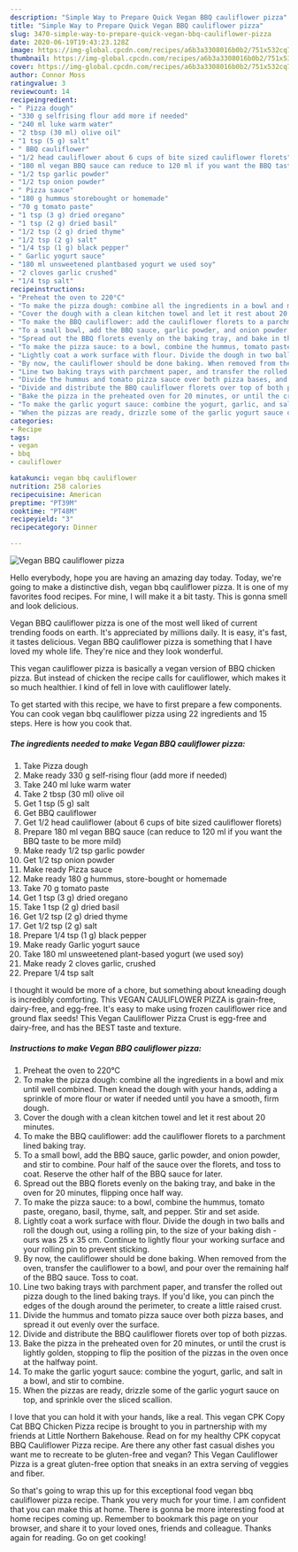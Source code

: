 ```yaml
---
description: "Simple Way to Prepare Quick Vegan BBQ cauliflower pizza"
title: "Simple Way to Prepare Quick Vegan BBQ cauliflower pizza"
slug: 3470-simple-way-to-prepare-quick-vegan-bbq-cauliflower-pizza
date: 2020-06-19T19:43:23.128Z
image: https://img-global.cpcdn.com/recipes/a6b3a3308016b0b2/751x532cq70/vegan-bbq-cauliflower-pizza-recipe-main-photo.jpg
thumbnail: https://img-global.cpcdn.com/recipes/a6b3a3308016b0b2/751x532cq70/vegan-bbq-cauliflower-pizza-recipe-main-photo.jpg
cover: https://img-global.cpcdn.com/recipes/a6b3a3308016b0b2/751x532cq70/vegan-bbq-cauliflower-pizza-recipe-main-photo.jpg
author: Connor Moss
ratingvalue: 3
reviewcount: 14
recipeingredient:
- " Pizza dough"
- "330 g selfrising flour add more if needed"
- "240 ml luke warm water"
- "2 tbsp (30 ml) olive oil"
- "1 tsp (5 g) salt"
- " BBQ cauliflower"
- "1/2 head cauliflower about 6 cups of bite sized cauliflower florets"
- "180 ml vegan BBQ sauce can reduce to 120 ml if you want the BBQ taste to be more mild"
- "1/2 tsp garlic powder"
- "1/2 tsp onion powder"
- " Pizza sauce"
- "180 g hummus storebought or homemade"
- "70 g tomato paste"
- "1 tsp (3 g) dried oregano"
- "1 tsp (2 g) dried basil"
- "1/2 tsp (2 g) dried thyme"
- "1/2 tsp (2 g) salt"
- "1/4 tsp (1 g) black pepper"
- " Garlic yogurt sauce"
- "180 ml unsweetened plantbased yogurt we used soy"
- "2 cloves garlic crushed"
- "1/4 tsp salt"
recipeinstructions:
- "Preheat the oven to 220°C"
- "To make the pizza dough: combine all the ingredients in a bowl and mix until well combined. Then knead the dough with your hands, adding a sprinkle of more flour or water if needed until you have a smooth, firm dough."
- "Cover the dough with a clean kitchen towel and let it rest about 20 minutes."
- "To make the BBQ cauliflower: add the cauliflower florets to a parchment lined baking tray."
- "To a small bowl, add the BBQ sauce, garlic powder, and onion powder, and stir to combine. Pour half of the sauce over the florets, and toss to coat. Reserve the other half of the BBQ sauce for later."
- "Spread out the BBQ florets evenly on the baking tray, and bake in the oven for 20 minutes, flipping once half way."
- "To make the pizza sauce: to a bowl, combine the hummus, tomato paste, oregano, basil, thyme, salt, and pepper. Stir and set aside."
- "Lightly coat a work surface with flour. Divide the dough in two balls and roll the dough out, using a rolling pin, to the size of your baking dish - ours was 25 x 35 cm. Continue to lightly flour your working surface and your rolling pin to prevent sticking."
- "By now, the cauliflower should be done baking. When removed from the oven, transfer the cauliflower to a bowl, and pour over the remaining half of the BBQ sauce. Toss to coat."
- "Line two baking trays with parchment paper, and transfer the rolled out pizza dough to the lined baking trays. If you&#39;d like, you can pinch the edges of the dough around the perimeter, to create a little raised crust."
- "Divide the hummus and tomato pizza sauce over both pizza bases, and spread it out evenly over the surface."
- "Divide and distribute the BBQ cauliflower florets over top of both pizzas."
- "Bake the pizza in the preheated oven for 20 minutes, or until the crust is lightly golden, stopping to flip the position of the pizzas in the oven once at the halfway point."
- "To make the garlic yogurt sauce: combine the yogurt, garlic, and salt in a bowl, and stir to combine."
- "When the pizzas are ready, drizzle some of the garlic yogurt sauce on top, and sprinkle over the sliced scallion."
categories:
- Recipe
tags:
- vegan
- bbq
- cauliflower

katakunci: vegan bbq cauliflower 
nutrition: 258 calories
recipecuisine: American
preptime: "PT39M"
cooktime: "PT48M"
recipeyield: "3"
recipecategory: Dinner

---
```



![Vegan BBQ cauliflower pizza](https://img-global.cpcdn.com/recipes/a6b3a3308016b0b2/751x532cq70/vegan-bbq-cauliflower-pizza-recipe-main-photo.jpg)

Hello everybody, hope you are having an amazing day today. Today, we're going to make a distinctive dish, vegan bbq cauliflower pizza. It is one of my favorites food recipes. For mine, I will make it a bit tasty. This is gonna smell and look delicious.

Vegan BBQ cauliflower pizza is one of the most well liked of current trending foods on earth. It's appreciated by millions daily. It is easy, it's fast, it tastes delicious. Vegan BBQ cauliflower pizza is something that I have loved my whole life. They're nice and they look wonderful.

This vegan cauliflower pizza is basically a vegan version of BBQ chicken pizza. But instead of chicken the recipe calls for cauliflower, which makes it so much healthier. I kind of fell in love with cauliflower lately.


To get started with this recipe, we have to first prepare a few components. You can cook vegan bbq cauliflower pizza using 22 ingredients and 15 steps. Here is how you cook that.

<!--inarticleads1-->

##### The ingredients needed to make Vegan BBQ cauliflower pizza:

1. Take  Pizza dough
1. Make ready 330 g self-rising flour (add more if needed)
1. Take 240 ml luke warm water
1. Take 2 tbsp (30 ml) olive oil
1. Get 1 tsp (5 g) salt
1. Get  BBQ cauliflower
1. Get 1/2 head cauliflower (about 6 cups of bite sized cauliflower florets)
1. Prepare 180 ml vegan BBQ sauce (can reduce to 120 ml if you want the BBQ taste to be more mild)
1. Make ready 1/2 tsp garlic powder
1. Get 1/2 tsp onion powder
1. Make ready  Pizza sauce
1. Make ready 180 g hummus, store-bought or homemade
1. Take 70 g tomato paste
1. Get 1 tsp (3 g) dried oregano
1. Take 1 tsp (2 g) dried basil
1. Get 1/2 tsp (2 g) dried thyme
1. Get 1/2 tsp (2 g) salt
1. Prepare 1/4 tsp (1 g) black pepper
1. Make ready  Garlic yogurt sauce
1. Take 180 ml unsweetened plant-based yogurt (we used soy)
1. Make ready 2 cloves garlic, crushed
1. Prepare 1/4 tsp salt


I thought it would be more of a chore, but something about kneading dough is incredibly comforting. This VEGAN CAULIFLOWER PIZZA is grain-free, dairy-free, and egg-free. It&#39;s easy to make using frozen cauliflower rice and ground flax seeds! This Vegan Cauliflower Pizza Crust is egg-free and dairy-free, and has the BEST taste and texture. 

<!--inarticleads2-->

##### Instructions to make Vegan BBQ cauliflower pizza:

1. Preheat the oven to 220°C
1. To make the pizza dough: combine all the ingredients in a bowl and mix until well combined. Then knead the dough with your hands, adding a sprinkle of more flour or water if needed until you have a smooth, firm dough.
1. Cover the dough with a clean kitchen towel and let it rest about 20 minutes.
1. To make the BBQ cauliflower: add the cauliflower florets to a parchment lined baking tray.
1. To a small bowl, add the BBQ sauce, garlic powder, and onion powder, and stir to combine. Pour half of the sauce over the florets, and toss to coat. Reserve the other half of the BBQ sauce for later.
1. Spread out the BBQ florets evenly on the baking tray, and bake in the oven for 20 minutes, flipping once half way.
1. To make the pizza sauce: to a bowl, combine the hummus, tomato paste, oregano, basil, thyme, salt, and pepper. Stir and set aside.
1. Lightly coat a work surface with flour. Divide the dough in two balls and roll the dough out, using a rolling pin, to the size of your baking dish - ours was 25 x 35 cm. Continue to lightly flour your working surface and your rolling pin to prevent sticking.
1. By now, the cauliflower should be done baking. When removed from the oven, transfer the cauliflower to a bowl, and pour over the remaining half of the BBQ sauce. Toss to coat.
1. Line two baking trays with parchment paper, and transfer the rolled out pizza dough to the lined baking trays. If you&#39;d like, you can pinch the edges of the dough around the perimeter, to create a little raised crust.
1. Divide the hummus and tomato pizza sauce over both pizza bases, and spread it out evenly over the surface.
1. Divide and distribute the BBQ cauliflower florets over top of both pizzas.
1. Bake the pizza in the preheated oven for 20 minutes, or until the crust is lightly golden, stopping to flip the position of the pizzas in the oven once at the halfway point.
1. To make the garlic yogurt sauce: combine the yogurt, garlic, and salt in a bowl, and stir to combine.
1. When the pizzas are ready, drizzle some of the garlic yogurt sauce on top, and sprinkle over the sliced scallion.


I love that you can hold it with your hands, like a real. This vegan CPK Copy Cat BBQ Chicken Pizza recipe is brought to you in partnership with my friends at Little Northern Bakehouse. Read on for my healthy CPK copycat BBQ Cauliflower Pizza recipe. Are there any other fast casual dishes you want me to recreate to be gluten-free and vegan? This Vegan Cauliflower Pizza is a great gluten-free option that sneaks in an extra serving of veggies and fiber. 

So that's going to wrap this up for this exceptional food vegan bbq cauliflower pizza recipe. Thank you very much for your time. I am confident that you can make this at home. There is gonna be more interesting food at home recipes coming up. Remember to bookmark this page on your browser, and share it to your loved ones, friends and colleague. Thanks again for reading. Go on get cooking!
